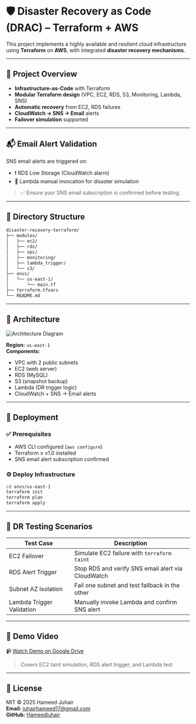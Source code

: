 # 🛡️ Disaster Recovery as Code (DRAC) – Terraform + AWS

This project implements a highly available and resilient cloud infrastructure using **Terraform** on **AWS**, with integrated **disaster recovery mechanisms**.

---

## 📌 Project Overview

- **Infrastructure-as-Code** with Terraform  
- **Modular Terraform design** (VPC, EC2, RDS, S3, Monitoring, Lambda, SNS)  
- **Automatic recovery** from EC2, RDS failures  
- **CloudWatch → SNS → Email** alerts  
- **Failover simulation** supported

---

## 📬 Email Alert Validation

SNS email alerts are triggered on:

- ❗ RDS Low Storage (CloudWatch alarm)  
- 🧪 Lambda manual invocation for disaster simulation

> ✅ Ensure your SNS email subscription is confirmed before testing.

---

## 📁 Directory Structure

```bash
disaster-recovery-terraform/
├── modules/
│   ├── ec2/
│   ├── rds/
│   ├── vpc/
│   ├── monitoring/
│   ├── lambda_trigger/
│   └── s3/
├── envs/
│   └── us-east-1/
│       └── main.tf
├── terraform.tfvars
└── README.md
```

---

## 📐 Architecture

![Architecture Diagram](../assets/architecture.png)

**Region:** `us-east-1`  
**Components:**

- VPC with 2 public subnets  
- EC2 (web server)  
- RDS (MySQL)  
- S3 (snapshot backup)  
- Lambda (DR trigger logic)  
- CloudWatch + SNS → Email alerts  

---

## 🚀 Deployment

### ✅ Prerequisites

- AWS CLI configured (`aws configure`)
- Terraform ≥ v1.0 installed
- SNS email alert subscription confirmed

### ⚙️ Deploy Infrastructure

```bash
cd envs/us-east-1
terraform init
terraform plan
terraform apply
```

---

## 🧪 DR Testing Scenarios

| Test Case                 | Description                                        |
| ------------------------- | -------------------------------------------------- |
| EC2 Failover              | Simulate EC2 failure with `terraform taint`        |
| RDS Alert Trigger         | Stop RDS and verify SNS email alert via CloudWatch |
| Subnet AZ Isolation       | Fail one subnet and test fallback in the other     |
| Lambda Trigger Validation | Manually invoke Lambda and confirm SNS alert       |

---

## 🎥 Demo Video

📹 [Watch Demo on Google Drive](https://drive.google.com/file/d/167EFIBHzyB6cNo808zWcnw0j5zc9L39X/view?usp=sharing)

> Covers EC2 taint simulation, RDS alert trigger, and Lambda test

---

## 🧾 License

MIT © 2025 Hameed Juhair  
**Email:** [juhairhameed17@gmail.com](mailto:juhairhameed17@gmail.com)  
**GitHub:** [Hameedjuhair](https://github.com/Hameedjuhair)

